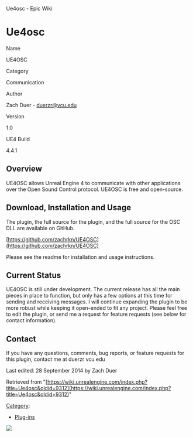 Ue4osc - Epic Wiki                    

Ue4osc
======

  

Name

UE4OSC

Category

Communication

Author

Zach Duer - duerzr@vcu.edu

Version

1.0

UE4 Build

4.4.1

Overview
--------

UE4OSC allows Unreal Engine 4 to communicate with other applications over the Open Sound Control protocol. UE4OSC is free and open-source.

Download, Installation and Usage
--------------------------------

The plugin, the full source for the plugin, and the full source for the OSC DLL are available on GitHub.

[https://github.com/zachrkn/UE4OSC](https://github.com/zachrkn/UE4OSC)

Please see the readme for installation and usage instructions.

Current Status
--------------

UE4OSC is still under development. The current release has all the main pieces in place to function, but only has a few options at this time for sending and receiving messages. I will continue expanding the plugin to be more robust while keeping it open-ended to fit any project. Please feel free to edit the plugin, or send me a request for feature requests (see below for contact information).

Contact
-------

If you have any questions, comments, bug reports, or feature requests for this plugin, contact me at duerzr <at> vcu <dot> edu

Last edited: 28 September 2014 by Zach Duer

Retrieved from "[https://wiki.unrealengine.com/index.php?title=Ue4osc&oldid=9312](https://wiki.unrealengine.com/index.php?title=Ue4osc&oldid=9312)"

[Category](/Special:Categories "Special:Categories"):

*   [Plug-ins](/Category:Plug-ins "Category:Plug-ins")

  ![](https://tracking.unrealengine.com/track.png)